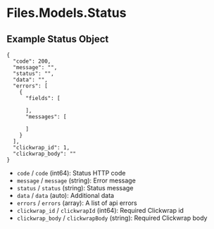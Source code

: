 # Files.Models.Status

## Example Status Object

```
{
  "code": 200,
  "message": "",
  "status": "",
  "data": "",
  "errors": [
    {
      "fields": [

      ],
      "messages": [

      ]
    }
  ],
  "clickwrap_id": 1,
  "clickwrap_body": ""
}
```

* `code` / `code`  (int64): Status HTTP code
* `message` / `message`  (string): Error message
* `status` / `status`  (string): Status message
* `data` / `data`  (auto): Additional data
* `errors` / `errors`  (array): A list of api errors
* `clickwrap_id` / `clickwrapId`  (int64): Required Clickwrap id
* `clickwrap_body` / `clickwrapBody`  (string): Required Clickwrap body
